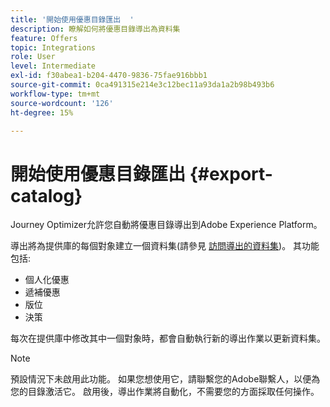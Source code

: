 ```yaml
---
title: '開始使用優惠目錄匯出  '
description: 瞭解如何將優惠目錄導出為資料集
feature: Offers
topic: Integrations
role: User
level: Intermediate
exl-id: f30abea1-b204-4470-9836-75fae916bbb1
source-git-commit: 0ca491315e214e3c12bec11a93da1a2b98b493b6
workflow-type: tm+mt
source-wordcount: '126'
ht-degree: 15%

---
```


# 開始使用優惠目錄匯出   {#export-catalog}

Journey Optimizer允許您自動將優惠目錄導出到Adobe Experience Platform。

導出將為提供庫的每個對象建立一個資料集(請參見 [訪問導出的資料集](../export-catalog/access-dataset.md))。 其功能包括:

* 個人化優惠
* 遞補優惠
* 版位
* 決策

每次在提供庫中修改其中一個對象時，都會自動執行新的導出作業以更新資料集。

>[!NOTE]
>
>預設情況下未啟用此功能。 如果您想使用它，請聯繫您的Adobe聯繫人，以便為您的目錄激活它。 啟用後，導出作業將自動化，不需要您的方面採取任何操作。
